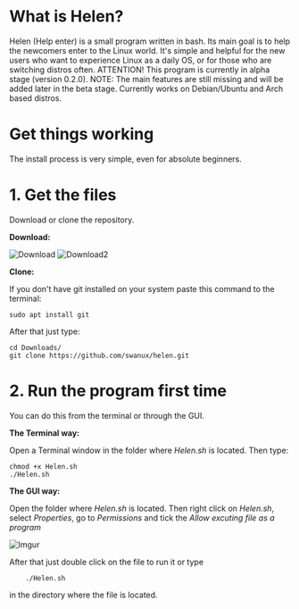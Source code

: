 # What is Helen?

Helen (Help enter) is a small program written in bash. Its main goal is to help the newcomers enter to the Linux world. It's simple and helpful for the new users who want to experience Linux as a daily OS, or for those who are switching distros often. ATTENTION! This program is currently in alpha stage (version 0.2.0). NOTE: The main features are still missing and will be added later in the beta stage. 
Currently works on Debian/Ubuntu and Arch based distros.

# Get things working

The install process is very simple, even for absolute beginners.

# 1. Get the files
Download or clone the repository.

**Download:**

![Download](https://i.imgur.com/PFxX8eo.png)
![Download2](https://i.imgur.com/hEyWCbQ.png)

**Clone:**

If you don't have git installed on your system paste this command to the terminal:

    sudo apt install git

After that just type:

    cd Downloads/
    git clone https://github.com/swanux/helen.git
    
# 2. Run the program first time
You can do this from the terminal or through the GUI.

**The Terminal way:**

Open a Terminal window in the folder where *Helen.sh* is located. Then type: 

    chmod +x Helen.sh
    ./Helen.sh

**The GUI way:**

Open the folder where *Helen.sh* is located.
Then right click on *Helen.sh*, select *Properties*, go to *Permissions* and tick the *Allow excuting file as a program*

![Imgur](https://i.imgur.com/RHhaCs3.png)

After that just double click on the file to run it or type 

        ./Helen.sh

in the directory where the file is located.
